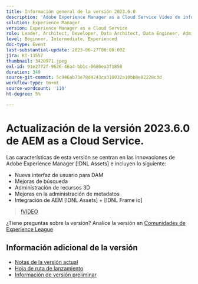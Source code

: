 ```yaml
---
title: Información general de la versión 2023.6.0
description: 'Adobe Experience Manager as a Cloud Service Vídeo de información general sobre la versión 2023.6.0Las funciones de esta versión se centran en las innovaciones de Experience Manager Assets e incluyen lo siguiente: Nueva interfaz de usuario para mejoras de DAM Search Administración de recursos 3D Mejoras de administración de metadatos Integración de AEM [!DNL Assets] + [!DNL Frame io] '
solution: Experience Manager
version: Experience Manager as a Cloud Service
role: Leader, Architect, Developer, Data Architect, Data Engineer, Admin, User
level: Beginner, Intermediate, Experienced
doc-type: Event
last-substantial-update: 2023-06-27T00:00:00Z
jira: KT-13557
thumbnail: 3420971.jpeg
exl-id: 91e2772f-9626-46a4-bb1c-0680ea3f1850
duration: 349
source-git-commit: 5c946ab73e78d4243ca310032a10bb8e82228c3d
workflow-type: tm+mt
source-wordcount: '110'
ht-degree: 5%

---
```


# Actualización de la versión 2023.6.0 de AEM as a Cloud Service.


Las características de esta versión se centran en las innovaciones de Adobe Experience Manager [!DNL Assets] e incluyen lo siguiente:

* Nueva interfaz de usuario para DAM
* Mejoras de búsqueda
* Administración de recursos 3D
* Mejoras en la administración de metadatos
* Integración de AEM [!DNL Assets] + [!DNL Frame io]

>[!VIDEO](https://video.tv.adobe.com/v/3420971/?learn=on)


¿Tiene preguntas sobre la versión?  Analice la versión en [Comunidades de Experience League](https://adobe.ly/444zA4U)

## Información adicional de la versión

* [Notas de la versión actual](https://experienceleague.adobe.com/docs/experience-manager-cloud-service/content/release-notes/home.html?lang=es)
* [Hoja de ruta de lanzamiento](https://experienceleague.adobe.com/docs/experience-manager-release-information/aem-release-updates/update-releases-roadmap.html?lang=es)
* [Información de versión preliminar](https://experienceleague.adobe.com/docs/experience-manager-cloud-service/content/release-notes/prerelease.html?lang=es)
